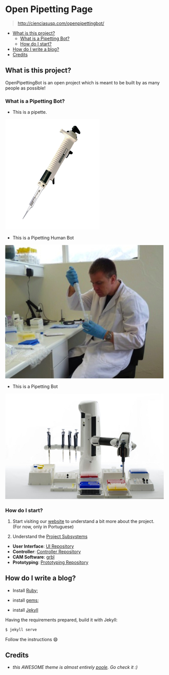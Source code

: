 # Open Pipetting Page

> http://cienciasusp.com/openpipettingbot/

- [What is this project?](#what-is-this-project)
  - [What is a Pipetting Bot?](#what-is-a-pipetting-bot)
  - [How do I start?](#how-do-i-start)
- [How do I write a blog?](#how-do-i-write-a-blog)
- [Credits](#credits)

## What is this project?

OpenPipettingBot is an open project which is meant to be built by as many people as possible!

### What is a Pipetting Bot?

* This is a pipette.

![Alt text](/_pics/P3000_labpette_repeating_pipette_0.png "Pipette")

* This is a Pipetting Human Bot

![Alt text](/_pics/pipetting_human_robot.jpg "Pipetting Robot Robot")

* This is a Pipetting Bot

![Alt text](/_pics/andrew_pipetting_bot.jpg "Pipetting Bot")

### How do I start?

1. Start visiting our [website](http://cienciasusp.com/openpipettingbot/) to understand a bit more about the project. (For now, only in Portuguese)

2. Understand the [Project Subsystems](https://github.com/open-pipetting/)
  * **User Interface**: [UI Repository](https://github.com/open-pipetting/pipettingbot-ui/blob/master/Sobre.md)
  * **Controller**: [Controller Repository](https://github.com/open-pipetting/pipettingbot-controller)
  * **CAM Software**: [grbl](https://github.com/open-pipetting/grbl/)
  * **Prototyping**: [Prototyping Repository](https://github.com/open-pipetting/pipettingbot-prototyping/)

## How do I write a blog?

-   Install [Ruby](https://www.ruby-lang.org/en/);

-   install [gems](http://rubygems.org/);

-   install [Jekyll](http://jekyllrb.com/docs/installation/)

Having the requirements prepared, build it with Jekyll:


```bash
$ jekyll serve
```

Follow the instructions :smile:

## Credits

-   *this AWESOME theme is almost entirely [poole](http://getpoole.com/). Go check it :)*
